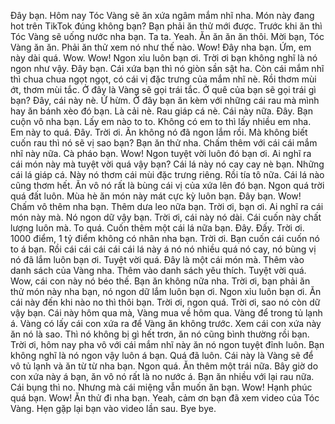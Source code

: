Đây bạn. Hôm nay Tóc Vàng sẽ ăn xứa ngâm mắm nhĩ nha. Món này đang hot trên TikTok đúng không bạn? Bạn phải ăn thử mới được. Trước khi ăn thì Tóc Vàng sẽ uống nước nha bạn. Ta ta. Yeah. Ăn ăn ăn ăn thôi. Mời bạn, Tóc Vàng ăn ăn. Phải ăn thử xem nó như thế nào. Wow! Đây nha bạn. Ứm, em này dài quá. Wow. Wow! Ngon xỉu luôn bạn ơi. Trời ơi bạn không nghĩ là nó ngon như vậy. Đây bạn. Cái xứa bạn thì nó giòn sần sật ha. Còn cái mắm nhĩ thì chua chua ngọt ngọt, có cái vị đặc trưng của mắm nhĩ nè. Rồi thơm mùi ớt, thơm mùi tắc. Ở đây là Vàng sẽ gọi trái tắc. Ở quê của bạn sẽ gọi trái gì bạn? Đây, cái này nè. Ứ hừm. Ở đây bạn ăn kèm với những cái rau mà mình hay ăn bánh xèo đó bạn. Là cải nè. Rau giáp cá nè. Cái này nữa. Đây. Bạn cuộn vô nha bạn. Lấy em nào to to. Không có em to thì lấy nhiều em nha. Em này to quá. Đây. Trời ơi. Ăn không nó đã ngon lắm rồi. Mà không biết cuốn rau thì nó sẽ vị sao bạn? Bạn ăn thử nha. Chấm thêm với cái cái mắm nhĩ này nữa. Cà pháo bạn. Wow! Ngon tuyệt vời luôn đó bạn ơi. Ai nghĩ ra cái món này mà tuyệt vời quá vậy bạn? Cái lá này nó cay cay nè bạn. Những cái lá giáp cá. Này nó thơm cái mùi đặc trưng riêng. Rồi tía tô nữa. Cái lá nào cũng thơm hết. Ăn vô nó rất là bùng cái vị của xứa lên đó bạn. Ngon quá trời quá đất luôn. Mùa hè ăn món này mát cực kỳ luôn bạn. Đây bạn. Wow! Chấm vô thêm nha bạn. Thêm dưa leo nữa bạn. Trời ơi, bạn ơi. Ai nghĩ ra cái món này mà. Nó ngon dữ vậy bạn. Trời ơi, cái này nó dài. Cái cuốn này chất lượng luôn mà. To quá. Cuốn thêm một cái lá nữa bạn. Đây. Đấy. Trời ơi. 1000 điểm, 1 tỷ điểm không có nhân nha bạn. Trời ơi. Bạn cuốn cái cuốn nó to á bạn. Rồi cái cái cái cái cái lá này á nó nó nhiều quá nó cay, nó bùng vị nó đã lắm luôn bạn ơi. Tuyệt vời quá. Đây là một cái món mà. Thêm vào danh sách của Vàng nha. Thêm vào danh sách yêu thích. Tuyệt vời quá. Wow, cái con này nó béo thế. Bạn ăn không nữa nha. Trời ơi, bạn phải ăn thử món này nha bạn, nó ngon dữ lắm luôn bạn ơi. Ngon xỉu luôn bạn ơi. Ăn cái này đến khi nào no thì thôi bạn. Trời ơi, ngon quá. Trời ơi, sao nó còn dữ vậy bạn. Cái này hôm qua mà, Vàng mua về hôm qua. Vàng để trong tủ lạnh á. Vàng có lấy cái con xứa ra để Vàng ăn không trước. Xem cái con xứa này ăn nó là sao. Thì nó không bị gì hết trơn, ăn nó cũng bình thường rồi bạn. Trời ơi, hôm nay pha vô với cái mắm nhĩ này ăn nó ngon tuyệt đỉnh luôn. Bạn không nghĩ là nó ngon vậy luôn á bạn. Quá đã luôn. Cái này là Vàng sẽ để vô tủ lạnh và ăn từ từ nha bạn. Ngon quá. Ăn thêm một trái nữa. Bây giờ do con xứa này á bạn, ăn vô nó rất là no nước á. Bạn ăn nhiều với lại rau nữa. Cái bụng thì no. Nhưng mà cái miệng vẫn muốn ăn bạn. Wow! Hạnh phúc quá bạn. Wow! Ăn thử đi nha bạn. Yeah, cảm ơn bạn đã xem video của Tóc Vàng. Hẹn gặp lại bạn vào video lần sau. Bye bye.